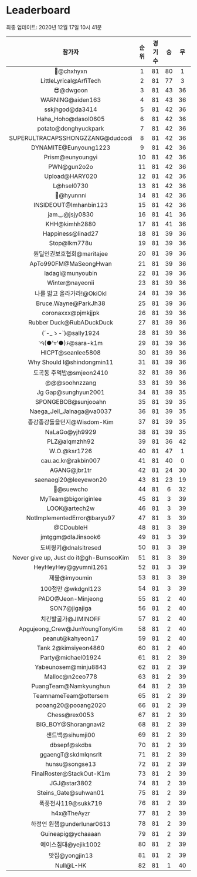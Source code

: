 # Leaderboard
최종 업데이트: 2020년 12월 17일 10시 41분




| 참가자 | 순위 | 경기수 | 승 | 무 | 패 | 승점 |
|:---:|:---:|:---:|:---:|:---:|:---:|:---:|
| 👑@chxhyxn | 1 | 81 | 80 | 1 | 0 | 241 |
| LittleLyrical@ArfiTech | 2 | 81 | 77 | 3 | 1 | 234 |
| 😎@dwgoon | 3 | 81 | 43 | 36 | 2 | 165 |
| WARNING@aiden163 | 4 | 81 | 43 | 36 | 2 | 165 |
| sskjhgod@da3414 | 5 | 81 | 42 | 36 | 3 | 162 |
| Haha_Hoho@dasol0605 | 6 | 81 | 42 | 36 | 3 | 162 |
| potato@donghyuckpark | 7 | 81 | 42 | 36 | 3 | 162 |
| SUPERULTRACAPSSHONGZZANG@dudcodi | 8 | 81 | 42 | 36 | 3 | 162 |
| DYNAMITE@Eunyoung1223 | 9 | 81 | 42 | 36 | 3 | 162 |
| Prism@eunyoungyi | 10 | 81 | 42 | 36 | 3 | 162 |
| PWN@gun2o2o | 11 | 81 | 42 | 36 | 3 | 162 |
| Upload@HARY020 | 12 | 81 | 42 | 36 | 3 | 162 |
| L@hsel0730 | 13 | 81 | 42 | 36 | 3 | 162 |
| 🐻@hyunnni | 14 | 81 | 42 | 36 | 3 | 162 |
| INSIDEOUT@Imhanbin123 | 15 | 81 | 42 | 36 | 3 | 162 |
| jam._.@jsjy0830 | 16 | 81 | 41 | 36 | 4 | 159 |
| KHH@kimhh2880 | 17 | 81 | 41 | 36 | 4 | 159 |
| Happiness@linad27 | 18 | 81 | 39 | 36 | 6 | 153 |
| Stop@lkm778u | 19 | 81 | 39 | 36 | 6 | 153 |
| 원딜인권보호협회@maritajee | 20 | 81 | 39 | 36 | 6 | 153 |
| ApTo990FM@MaSeongHwan | 21 | 81 | 39 | 36 | 6 | 153 |
| ladagi@munyoubin | 22 | 81 | 39 | 36 | 6 | 153 |
| Winter@nayeonii | 23 | 81 | 39 | 36 | 6 | 153 |
| 나를 밟고 올라가라!@OkiOkl | 24 | 81 | 39 | 36 | 6 | 153 |
| Bruce.Wayne@ParkJh38 | 25 | 81 | 39 | 36 | 6 | 153 |
| coronaxxx@pjmkjjpk | 26 | 81 | 39 | 36 | 6 | 153 |
| Rubber Duck@RubADuckDuck | 27 | 81 | 39 | 36 | 6 | 153 |
| (´-_ゝ-`)@sally1924 | 28 | 81 | 39 | 36 | 6 | 153 |
| ◝٩(●'▿'●)۶@sara-k1m | 29 | 81 | 39 | 36 | 6 | 153 |
| HICPT@seanlee5808 | 30 | 81 | 39 | 36 | 6 | 153 |
| Why Should I@shindongmin11 | 31 | 81 | 39 | 36 | 6 | 153 |
| 도곡동 주먹밥@smjeon2410 | 32 | 81 | 39 | 36 | 6 | 153 |
| @@@soohnzzang | 33 | 81 | 39 | 36 | 6 | 153 |
| Jg Gap@sunghyun2001 | 34 | 81 | 39 | 35 | 7 | 152 |
| SPONGEBOB@sunjooahn | 35 | 81 | 39 | 35 | 7 | 152 |
| Naega_Jeil_Jalnaga@va0037 | 36 | 81 | 39 | 35 | 7 | 152 |
| 종강종강돌을던지@Wisdom-Kim | 37 | 81 | 39 | 35 | 7 | 152 |
| NaLaGo@yjh9929 | 38 | 81 | 39 | 35 | 7 | 152 |
| PLZ@alqmzhh92 | 39 | 81 | 36 | 42 | 3 | 150 |
| W.O.@ksr1726 | 40 | 81 | 47 | 1 | 33 | 142 |
| cau.ac.kr@rakbin007 | 41 | 81 | 40 | 0 | 41 | 120 |
| AGANG@jbr1tr | 42 | 81 | 24 | 30 | 27 | 102 |
| saenaegi20@leeyewon20 | 43 | 81 | 23 | 19 | 39 | 88 |
| 👏@suewcho | 44 | 81 | 6 | 32 | 43 | 50 |
| MyTeam@bigoriginlee | 45 | 81 | 3 | 39 | 39 | 48 |
| LOOK@artech2w | 46 | 81 | 3 | 39 | 39 | 48 |
| NotImplementedError@baryu97 | 47 | 81 | 3 | 39 | 39 | 48 |
| @CDoubleH | 48 | 81 | 3 | 39 | 39 | 48 |
| jmtggm@dlaJinsook6 | 49 | 81 | 3 | 39 | 39 | 48 |
| 도비윙키@dnalsitresed | 50 | 81 | 3 | 39 | 39 | 48 |
| Never give up, Just do it@gh-BumsooKim | 51 | 81 | 3 | 39 | 39 | 48 |
| HeyHeyHey@gyumni1261 | 52 | 81 | 3 | 39 | 39 | 48 |
| 제물@imyoumin | 53 | 81 | 3 | 39 | 39 | 48 |
| 100점만 @wkdgnl123 | 54 | 81 | 3 | 39 | 39 | 48 |
| PADO@Jeon-Minjeong | 55 | 81 | 2 | 40 | 39 | 46 |
| SON7@jigajiga | 56 | 81 | 2 | 40 | 39 | 46 |
| 치킨발굴가@JIMINOFF | 57 | 81 | 2 | 40 | 39 | 46 |
| Apgujeong_Crew@JunYoungTonyKim | 58 | 81 | 2 | 40 | 39 | 46 |
| peanut@kahyeon17 | 59 | 81 | 2 | 40 | 39 | 46 |
| Tank 2@kimsiyeon4860 | 60 | 81 | 2 | 40 | 39 | 46 |
| Party@michael01924 | 61 | 81 | 2 | 39 | 40 | 45 |
| Yabeunosem@minju8843 | 62 | 81 | 2 | 39 | 40 | 45 |
| Malloc@n2ceo778 | 63 | 81 | 2 | 39 | 40 | 45 |
| PuangTeam@Namkyunghun | 64 | 81 | 2 | 39 | 40 | 45 |
| TeamnameTeam@ottersem | 65 | 81 | 2 | 39 | 40 | 45 |
| pooang20@pooang2020 | 66 | 81 | 2 | 39 | 40 | 45 |
| Chess@rex0053 | 67 | 81 | 2 | 39 | 40 | 45 |
| BIG_BOY@Shorangnavi2 | 68 | 81 | 2 | 39 | 40 | 45 |
| 샌드백@sihumji00 | 69 | 81 | 2 | 39 | 40 | 45 |
| dbsepf@skdbs | 70 | 81 | 2 | 39 | 40 | 45 |
| ggaengT@skdmlqnsrlt | 71 | 81 | 2 | 39 | 40 | 45 |
| hunsu@songse13 | 72 | 81 | 2 | 39 | 40 | 45 |
| FinalRoster@StackOut-K1m | 73 | 81 | 2 | 39 | 40 | 45 |
| JGJ@star3802 | 74 | 81 | 2 | 39 | 40 | 45 |
| Steins_Gate@suhwan01 | 75 | 81 | 2 | 39 | 40 | 45 |
| 폭풍전사119@sukk719 | 76 | 81 | 2 | 39 | 40 | 45 |
| h4x@TheAyzr | 77 | 81 | 2 | 39 | 40 | 45 |
| 하정언 원챔@underlunar0613 | 78 | 81 | 2 | 39 | 40 | 45 |
| Guineapig@ychaaaan | 79 | 81 | 2 | 39 | 40 | 45 |
| 에이스침대@yejik1002 | 80 | 81 | 2 | 39 | 40 | 45 |
| 맛집@yongjin13 | 81 | 81 | 2 | 39 | 40 | 45 |
| Null@L-HK | 82 | 81 | 1 | 40 | 40 | 43 |